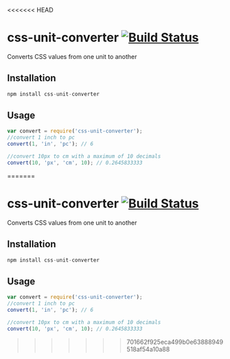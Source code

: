 <<<<<<< HEAD
# css-unit-converter [![Build Status][ci-img]][ci]

Converts CSS values from one unit to another

[PostCSS]: https://github.com/postcss/css-unit-converter
[ci-img]:  https://travis-ci.org/andyjansson/css-unit-converter.svg
[ci]:      https://travis-ci.org/andyjansson/css-unit-converter


## Installation

```js
npm install css-unit-converter
```

## Usage


```js
var convert = require('css-unit-converter');
//convert 1 inch to pc
convert(1, 'in', 'pc'); // 6

//convert 10px to cm with a maximum of 10 decimals
convert(10, 'px', 'cm', 10); // 0.2645833333
```
=======
# css-unit-converter [![Build Status][ci-img]][ci]

Converts CSS values from one unit to another

[PostCSS]: https://github.com/postcss/css-unit-converter
[ci-img]:  https://travis-ci.org/andyjansson/css-unit-converter.svg
[ci]:      https://travis-ci.org/andyjansson/css-unit-converter


## Installation

```js
npm install css-unit-converter
```

## Usage


```js
var convert = require('css-unit-converter');
//convert 1 inch to pc
convert(1, 'in', 'pc'); // 6

//convert 10px to cm with a maximum of 10 decimals
convert(10, 'px', 'cm', 10); // 0.2645833333
```
>>>>>>> 701662f925eca499b0e63888949518af54a10a88
